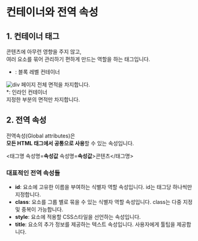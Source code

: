 # 컨테이너와 전역 속성

<p>

## 1. 컨테이너 태그
콘텐츠에 아무런 영향을 주지 않고, <br>
여러 요소를 묶어 관리하기 편하게 만드는 역할을 하는 태그입니다.<br>
* <div></div>: 블록 레벨 컨테이너
![div](https://user-images.githubusercontent.com/56298540/179185892-8113f5da-5429-4734-854b-f1ae0039f47a.png)
페이지 전체 면적을 차지합니다.
<br>
*<span></span>: 인라인 컨테이너<br>
지정한 부분의 면적만 차지합니다.
</p>

## 2. 전역 속성
전역속성(Global attributes)은<br>
**모든 HTML 태그에서 공통으로 사용**할 수 있는 속성입니다.<br>

<태그명 속성명=**속성값** 속성명=**속성값**>콘텐츠</태그명>
<br>

### 대표적인 전역 속성들
* **id**: 요소에 고유한 이름을 부여하는 식별자 역할 속성입니다. id는 태그당 하나씩만 지정합니다.<br>
* **class**: 요소를 그룹 별로 묶을 수 있는 식별자 역할 속성입니다. class는 다중 지정 및 중복이 가능합니다.<br>
* **style**: 요소에 적용할 CSS스타일을 선언하는 속성입니다.<br>
* **title**: 요소의 추가 정보를 제공하는 텍스트 속성입니다. 사용자에게 툴팁을 제공합니다.<br>
